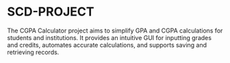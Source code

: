 # SCD-PROJECT
The CGPA Calculator project aims to simplify GPA and CGPA calculations for students and                              institutions. It provides an intuitive GUI for inputting grades and credits, automates accurate calculations, and supports saving and retrieving records. 
